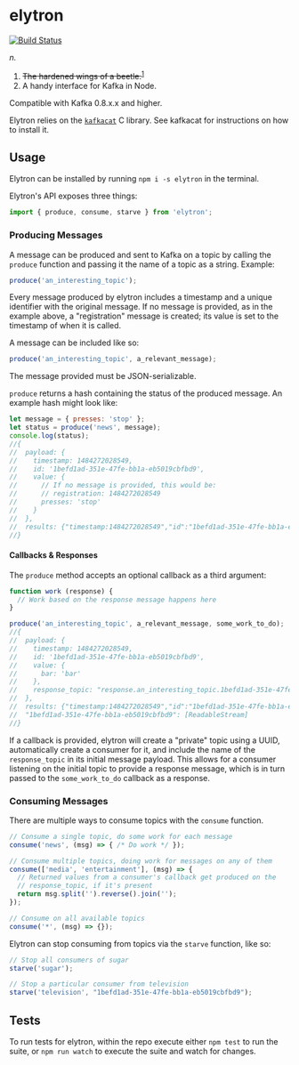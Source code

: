 # elytron
[![Build Status](https://travis-ci.org/StrictlySkyler/elytron.svg?branch=master)](https://travis-ci.org/StrictlySkyler/elytron)

_n._

1. ~~The hardened wings of a beetle.~~<sup>[1](https://en.wikipedia.org/wiki/The_Metamorphosis)</sup>
2. A handy interface for Kafka in Node.

Compatible with Kafka 0.8.x.x and higher.

Elytron relies on the [`kafkacat`](https://github.com/edenhill/kafkacat) C library.  See kafkacat for instructions on how to install it.

## Usage

Elytron can be installed by running `npm i -s elytron` in the terminal.

Elytron's API exposes three things:

```javascript
import { produce, consume, starve } from 'elytron';
```

### Producing Messages
A message can be produced and sent to Kafka on a topic by calling the `produce` function and passing it the name of a topic as a string.  Example:

```javascript
produce('an_interesting_topic');
```

Every message produced by elytron includes a timestamp and a unique identifier with the original message.  If no message is provided, as in the example above, a "registration" message is created; its value is set to the timestamp of when it is called.

A message can be included like so:

```javascript
produce('an_interesting_topic', a_relevant_message);
```

The message provided must be JSON-serializable.

`produce` returns a hash containing the status of the produced message.  An example hash might look like:
```javascript
let message = { presses: 'stop' };
let status = produce('news', message);
console.log(status);
//{
//  payload: {
//    timestamp: 1484272028549,
//    id: '1befd1ad-351e-47fe-bb1a-eb5019cbfbd9',
//    value: {
//      // If no message is provided, this would be:
//      // registration: 1484272028549
//      presses: 'stop'
//    }
//  },
//  results: {"timestamp:1484272028549","id":"1befd1ad-351e-47fe-bb1a-eb5019cbfbd9","value":{"presses":"stop"}}
//}
```

#### Callbacks & Responses

The `produce` method accepts an optional callback as a third argument:
```javascript
function work (response) {
  // Work based on the response message happens here
}

produce('an_interesting_topic', a_relevant_message, some_work_to_do);
//{
//  payload: {
//    timestamp: 1484272028549,
//    id: '1befd1ad-351e-47fe-bb1a-eb5019cbfbd9',
//    value: {
//      bar: 'bar'
//    },
//    response_topic: "response.an_interesting_topic.1befd1ad-351e-47fe-bb1a-eb5019cbfbd9"
//  },
//  results: {"timestamp:1484272028549","id":"1befd1ad-351e-47fe-bb1a-eb5019cbfbd9","value":{"bar":"bar"},response_topic:"response.an_interesting_topic.1befd1ad-351e-47fe-bb1a-eb5019cbfbd9"},
//  "1befd1ad-351e-47fe-bb1a-eb5019cbfbd9": [ReadableStream]
//}
```

If a callback is provided, elytron will create a "private" topic using a UUID, automatically create a consumer for it, and include the name of the `response_topic` in its initial message payload.  This allows for a consumer listening on the initial topic to provide a response message, which is in turn passed to the `some_work_to_do` callback as a response.

### Consuming Messages

There are multiple ways to consume topics with the `consume` function.

```javascript
// Consume a single topic, do some work for each message
consume('news', (msg) => { /* Do work */ });

// Consume multiple topics, doing work for messages on any of them
consume(['media', 'entertainment'], (msg) => {
  // Returned values from a consumer's callback get produced on the
  // response_topic, if it's present
  return msg.split('').reverse().join('');
});

// Consume on all available topics
consume('*', (msg) => {});
```

Elytron can stop consuming from topics via the `starve` function, like so:

```javascript
// Stop all consumers of sugar
starve('sugar');

// Stop a particular consumer from television
starve('television', "1befd1ad-351e-47fe-bb1a-eb5019cbfbd9");
```

## Tests

To run tests for elytron, within the repo execute either `npm test` to run the suite, or `npm run watch` to execute the suite and watch for changes.
